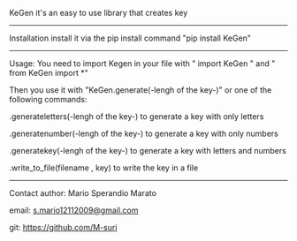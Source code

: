 KeGen it's an easy to use library that creates key 

_____________________________________________________________________________________
Installation
install it via the pip install command
"pip install KeGen"
_____________________________________________________________________________________
Usage:
You need to import Kegen in your file with " import KeGen " and " from KeGen import *"
 
Then you use it  with "KeGen.generate(-lengh of the key-)" or one of the following commands:

.generateletters(-lengh of the key-)  to generate  a key with only letters

.generatenumber(-lengh of the key-) to generate a key with only numbers

.generatekey(-lengh of the key-) to generate a key with letters and numbers

.write_to_file(filename , key) to write the key in a file

______________________________________________________________________________________
Contact 
author: Mario Sperandio Marato

email: s.mario12112009@gmail.com

git: https://github.com/M-suri